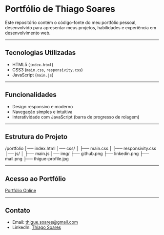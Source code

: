 # Portfólio de Thiago Soares  

Este repositório contém o código-fonte do meu portfólio pessoal, desenvolvido para apresentar meus projetos, habilidades e experiência em desenvolvimento web.  

---

## Tecnologias Utilizadas  
- HTML5 (`index.html`)  
- CSS3 (`main.css`, `responsivity.css`)  
- JavaScript (`main.js`)  

---

## Funcionalidades  
- Design responsivo e moderno  
- Navegação simples e intuitiva  
- Interatividade com JavaScript (barra de progresso de rolagem)  

---

## Estrutura do Projeto  
/portfolio
│── index.html
│── css/
│ ├── main.css
│ ├── responsivity.css
│── js/
│ ├── main.js
│── img/
├── github.png
├── linkedin.png
├── mail.png
├── thigue-profile.jpg

---

## Acesso ao Portfólio  
[Portfólio Online](https://thigue.github.io/portfolio)  

---

## Contato  
- Email: thigue.soares@gmail.com  
- LinkedIn: [Thiago Soares](https://www.linkedin.com/in/thiago-soares-274bb2271/)  